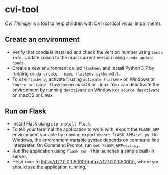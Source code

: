# cvi-tool
*CVI Therapy* is a tool to help children with CVI (cortical visual impairment).

## Create an environment
* Verify that conda is installed and check the version number using `conda info`. Update conda to the most current version using `conda update conda`.
* Create a new environment called `flaskenv` and install Python 3.7 by running `conda create --name flaskenv python=3.7`. 
* To use `flaskenv`, activate it using `activate flaskenv` on Windows or `source activate flaskenv` on macOS or Linux. You can deactivate the environment by running `deactivate` on Windows or `source deactivate` on macOS or Linux.

## Run on Flask
* Install Flask using `pip install Flask`. 
* To tell your terminal the application to work with, export the `FLASK_APP` environment variable by running export `export FLASK_APP=cvi.py`. On Windows, the environment variable syntax depends on command line interpreter. On Command Prompt, run `set FLASK_APP=cvi.py`.
* Run the application using `flask run`. This launches a simple built-in server.
* Head over to [http://127.0.0.1:5000/](http://127.0.0.1:5000/), where you should see the application running.

